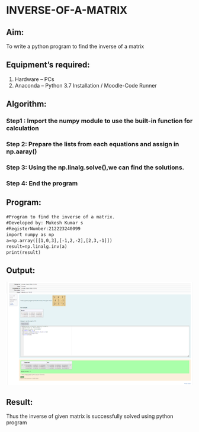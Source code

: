 # INVERSE-OF-A-MATRIX
## Aim:
To write a python program to find the inverse of a matrix
## Equipment’s required:
1. 	Hardware – PCs
2. 	Anaconda – Python 3.7 Installation / Moodle-Code Runner
## Algorithm:
### Step1 : Import the numpy module to use the built-in function for calculation
### Step 2: Prepare the lists from each equations and assign in np.aaray()
### Step 3: Using the np.linalg.solve(),we can find the solutions.
### Step 4: End the program

## Program:
```
#Program to find the inverse of a matrix.
#Developed by: Mukesh Kumar s
#RegisterNumber:212223240099
import numpy as np
a=np.array([[1,0,3],[-1,2,-2],[2,3,-1]])
result=np.linalg.inv(a)
print(result)
```
## Output:
![alt text](<Screenshot 2024-04-08 211545.png>)
## Result:
Thus the inverse of given matrix is successfully solved using python program


